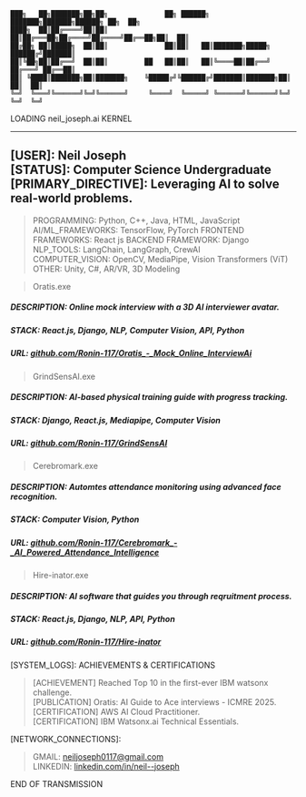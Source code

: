 ```
███╗   ██╗███████╗██╗██╗              ██╗ ██████╗ ███████╗███████╗██████╗ ██╗  ██╗
████╗  ██║██╔════╝██║██║              ██║██╔═══██╗██╔════╝██╔════╝██╔══██╗██║  ██║
██╔██╗ ██║█████╗  ██║██║              ██║██║   ██║███████╗█████╗  ██████╔╝███████║
██║╚██╗██║██╔══╝  ██║██║         ██   ██║██║   ██║╚════██║██╔══╝  ██╔═══╝ ██╔══██║
██║ ╚████║███████╗██║███████╗    ╚█████╔╝╚██████╔╝███████║███████╗██║     ██║  ██║
╚═╝  ╚═══╝╚══════╝╚═╝╚══════╝     ╚════╝  ╚═════╝ ╚══════╝╚══════╝╚═╝     ╚═╝  ╚═╝
```                                                                             

LOADING neil_joseph.ai KERNEL

-----------------------------------------------------------------  
[USER]: Neil Joseph  
[STATUS]: Computer Science Undergraduate  
[PRIMARY_DIRECTIVE]: Leveraging AI to solve real-world problems.  
-----------------------------------------------------------------  

[LOADED_MODULES]: SKILLS  

> PROGRAMMING: Python, C++, Java, HTML, JavaScript  
> AI/ML_FRAMEWORKS: TensorFlow, PyTorch
> FRONTEND FRAMEWORKS: React js
> BACKEND FRAMEWORK: Django
> NLP_TOOLS: LangChain, LangGraph, CrewAI  
> COMPUTER_VISION: OpenCV, MediaPipe, Vision Transformers (ViT)  
> OTHER: Unity, C#, AR/VR, 3D Modeling  

[EXECUTED_PROGRAMS]: PROJECTS  

> Oratis.exe  
##### DESCRIPTION: Online mock interview with a 3D AI interviewer avatar.  
##### STACK: React.js, Django, NLP, Computer Vision, API, Python  
##### URL: [github.com/Ronin-117/Oratis_-_Mock_Online_InterviewAi](https://github.com/Ronin-117/Oratis_-_Mock_Online_InterviewAi)  

> GrindSensAI.exe  
##### DESCRIPTION: AI-based physical training guide with progress tracking.  
##### STACK: Django, React.js, Mediapipe, Computer Vision  
##### URL: [github.com/Ronin-117/GrindSensAI  ](https://github.com/Ronin-117/GrindSensAI)

> Cerebromark.exe  
##### DESCRIPTION: Automtes attendance monitoring using advanced face recognition.  
##### STACK: Computer Vision, Python  
##### URL: [github.com/Ronin-117/Cerebromark_-_AI_Powered_Attendance_Intelligence](https://github.com/Ronin-117/Cerebromark_-_AI_Powered_Attendance_Intelligence)

> Hire-inator.exe
##### DESCRIPTION: AI software that guides you through reqruitment process.
##### STACK: React.js, Django, NLP, API, Python
##### URL: [github.com/Ronin-117/Hire-inator](https://github.com/Ronin-117/Hire-inator)

[SYSTEM_LOGS]: ACHIEVEMENTS & CERTIFICATIONS  

> [ACHIEVEMENT] Reached Top 10 in the first-ever IBM watsonx challenge.  
> [PUBLICATION] Oratis: AI Guide to Ace interviews - ICMRE 2025.  
> [CERTIFICATION] AWS AI Cloud Practitioner.  
> [CERTIFICATION] IBM Watsonx.ai Technical Essentials.  

[NETWORK_CONNECTIONS]:  

> GMAIL: neiljoseph0117@gmail.com  
> LINKEDIN: [linkedin.com/in/neil--joseph ](https://www.linkedin.com/in/neil--joseph) 

END OF TRANSMISSION  

